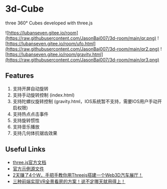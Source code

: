 # 3d-Cube
three 360° Cubes developed with three.js

![https://lubanseven.gitee.io/room](https://raw.githubusercontent.com/JasonBai007/3d-room/main/qr.png)
![https://lubanseven.gitee.io/room/ufo.html](https://raw.githubusercontent.com/JasonBai007/3d-room/main/qr2.png)
![https://lubanseven.gitee.io/room/gravity.html](https://raw.githubusercontent.com/JasonBai007/3d-room/main/qr3.png)

## Features
1. 支持开屏自动旋转
2. 支持手动旋转控制 (index.html)
3. 支持陀螺仪旋转控制 (gravity.html，IOS系统暂不支持，需要IOS用户手动开启权限)
4. 支持热点点击事件
5. 支持旋转惯性
6. 支持音乐播放
7. 支持几何体抗锯齿效果

## Useful Links
* [three.js官方文档](https://threejs.org/docs/index.html#manual/zh/introduction/Creating-a-scene)
* [官方示例源文件](https://github.com/mrdoob/three.js/blob/master/examples/webgl_panorama_cube.html)
* [2天赚了4个W，手把手教你用Threejs搭建一个Web3D汽车展厅！](https://juejin.cn/post/6981249521258856456)
* [三种前端实现VR全景看房的方案！说不定哪天就用得上！](https://juejin.cn/post/6973865268426571784)


